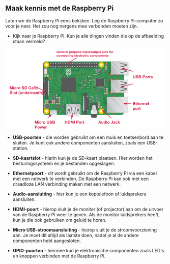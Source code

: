 ## Maak kennis met de Raspberry Pi

Laten we de Raspberry Pi eens bekijken. Leg de Raspberry Pi-computer zo voor je neer. Het zou nog nergens mee verbonden moeten zijn.

+ Kijk naar je Raspberry Pi. Kun je alle dingen vinden die op de afbeelding staan vermeld?

![screenshot](images/pi-labelled-names.png)

+ **USB-poorten** - die worden gebruikt om een ​​muis en toetsenbord aan te sluiten. Je kunt ook andere componenten aansluiten, zoals een USB-station.

+ **SD-kaartslot** - hierin kun je de SD-kaart plaatsen. Hier worden het besturingssysteem en je bestanden opgeslagen.

+ **Ethernetpoort** - dit wordt gebruikt om de Raspberry Pi via een kabel met een netwerk te verbinden. De Raspberry Pi kan ook met een draadloze LAN verbinding maken met een netwerk.

+ **Audio-aansluiting** - hier kun je een koptelefoon of luidsprekers aansluiten.

+ **HDMI-poort** - hierop sluit je de monitor (of projector) aan om de uitvoer van de Raspberry Pi weer te geven. Als de monitor luidsprekers heeft, kun je die ook gebruiken om geluid te horen.

+ **Micro USB-stroomaansluiting** - hierop sluit je de stroomvoorziening aan. Je moet dit altijd als laatste doen, nadat je al de andere componenten hebt aangesloten.

+ **GPIO-poorten** - hiermee kun je elektronische componenten zoals LED's en knoppen verbinden met de Raspberry Pi.